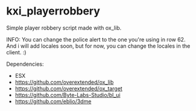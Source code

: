 # kxi_playerrobbery
Simple player robbery script made with ox_lib.

INFO:
You can change the police alert to the one you're using in row 62. And i will add locales soon, but for now, you can change the locales in the client. :)

Dependencies:
- ESX
- https://github.com/overextended/ox_lib
- https://github.com/overextended/ox_target
- https://github.com/Byte-Labs-Studio/bl_ui
- https://github.com/eblio/3dme
